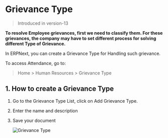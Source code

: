 <!-- add-breadcrumbs -->
# Grievance Type

> Introduced in version-13

**To resolve Employee grievances, first we need to classify them. For these grievances, the company may have to set different process for solving different Type of Grievance.**

In ERPNext, you can create a Grievance Type for Handling such grievance.

To access Attendance, go to:

> Home > Human Resources > Grievance Type

## 1. How to create a Grievance Type

1. Go to the Grievance Type List, click on Add Grievance Type.
1. Enter the name and description
1. Save your document

    <img class="screenshot" alt="Grievance Type" src="{{docs_base_url}}/v13/assets/img/human-resources/grievance-type.png">